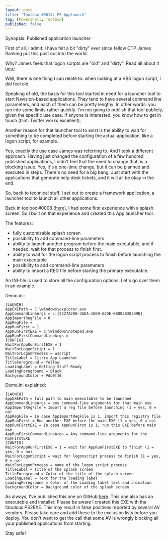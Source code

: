 ```yaml
---
layout: post
title: "Toolbox #0014: PS-Applaunch"
tag: [Powershell, Toolbox]
published: false
---
```

Synopsis: Published application launcher

First of all, I admit: I have felt a bit "dirty" ever since fellow CTP James Ranking put this post out into the world.

Why? James feels that logon scripts are "old" and "dirty".
Read all about it [here](https://james-rankin.com/articles/quickpost-how-to-start-a-process-when-a-citrix-published-application-launches/).

Well, there is one thing I can relate to: when looking at a VBS logon script, I did feel old.

Speaking of old, the basis for this tool started in need for a launcher tool to start Navision-based applications. They tend to have several command line parameters, and each of them can be pretty lengthy. In other words: you ran into some limits rather quickly. I'm not going to publish that tool publicly, given the specific use case. If anyone is interested, you know how to get in touch (hint: Twitter works excellent).

Another reason for that launcher tool to exist is the ability to wait for something to be completed before starting the actual application, like a logon script, for example.

Yes, exactly the use case James was referring to. And I took a different approach. Having just changed the configuration of a few hundred published applications, I didn't feel that the need to change that, is a blocking issue. Yes, it's a one-time change, but it can be planned and executed in steps. There's no need for a big bang. Just start with the applications that generate help desk tickets, and it will all be okay in the end.

So, back to technical stuff. I set out to create a framework application, a launcher tool to launch all other applications.

Back in toolbox #0008 ([here](https://www.cloudsparkle.be/2021-03-17-CTXAutolaunch/)), I had some first experience with a splash screen. So I built on that experience and created this App launcher tool.

The features:
- fully customizable splash screen
- possibility to add command-line parameters
- ability to launch another program before the main executable, and if needed, wait for that process to finish first.
- ability to wait for the logon script process to finish before launching the main executable
- possibility to add command-line parameters
- ability to import a REG file before starting the primary executable.

An INI-file is used to store all the configuration options. Let's go over them in an example.

Demo.ini:
```
[LAUNCH]
AppEXEPath = C:\windows\explorer.exe
AppCommandLineArgs = ::{2227A280-3AEA-1069-A2DE-08002B30309D}
AppImportRegFile = 0
AppRegFile =
AppRunFirst = 1
AppRunFirstEXE = c:\windows\notepad.exe
AppRunFirstCommandLineArgs =
[CONFIG]
WaitForAppRunFirstEXE = 1
WaitForLogonScript = 1
WaitForLogonProcess = wscript
TitleLabel = Citrix App Launcher
TitleForeground = Yellow
LoadingLabel = Getting Stuff Ready
LoadingForeground = Black
BackgroundColor = #db0f16
```

Demo.ini explained:
```
[LAUNCH]
AppEXEPath = full path to main executable to be launched
AppCommandLineArgs = any command-line arguments for that main exe
AppImportRegFile = Import a reg file before launching (1 = yes, 0 = no)
AppRegFile = In case AppImportRegFile is 1, import this registry file
AppRunFirst = Run another EXE before the main EXE (1 = yes, 0 = no)
AppRunFirstEXE = In case AppRunFirst is 1, run this EXE before main exe
AppRunFirstCommandLineArgs = Any command-line arguments for the RunFirstEXE
[CONFIG]
WaitForAppRunFirstEXE = 1 = wait for AppRunFirstEXE to finish (1 = yes, 0 = no)
WaitForLogonScript = wait for logonscript process to finish (1 = yes, 0 = no)
WaitForLogonProcess = name of the logon script process
TitleLabel = Title of the splash screen
TitleForeground = Color of the title of the splash screen
LoadingLabel = Text for the loading label
LoadingForeground = Color of the Loading label text and animation
BackgroundColor = Background color of the splash screen
```
As always, I've published this one on GitHub [here](https://github.com/Cloudsparkle/PS-AppLaunch). This one also has an executable and installer. Please be aware I created this EXE with the fabulous PS2EXE. This may result in false positives reported by several AV vendors. Please take care and add these to the exclusion lists before you deploy. You don't want to get the call that some AV is wrongly blocking all your published applications from starting.

Stay safe!
